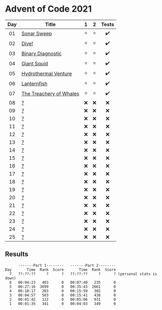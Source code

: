 # Advent of Code 2021

| Day | Title                                                          |   1    |   2    |       Tests        |
| :-: | -------------------------------------------------------------- | :----: | :----: | :----------------: |
| 01  | [Sonar Sweep](https://adventofcode.com/2021/day/1)             | :star: | :star: | :heavy_check_mark: |
| 02  | [Dive!](https://adventofcode.com/2021/day/2)                   | :star: | :star: | :heavy_check_mark: |
| 03  | [Binary Diagnostic](https://adventofcode.com/2021/day/3)       | :star: | :star: | :heavy_check_mark: |
| 04  | [Giant Squid](https://adventofcode.com/2021/day/4)             | :star: | :star: | :heavy_check_mark: |
| 05  | [Hydrothermal Venture](https://adventofcode.com/2021/day/5)    | :star: | :star: | :heavy_check_mark: |
| 06  | [Lanternfish](https://adventofcode.com/2021/day/6)             | :star: | :star: | :heavy_check_mark: |
| 07  | [The Treachery of Whales](https://adventofcode.com/2021/day/7) | :star: | :star: | :heavy_check_mark: |
| 08  | [?](https://adventofcode.com/2021/day/8)                       |  :x:   |  :x:   |        :x:         |
| 09  | [?](https://adventofcode.com/2021/day/9)                       |  :x:   |  :x:   |        :x:         |
| 10  | [?](https://adventofcode.com/2021/day/10)                      |  :x:   |  :x:   |        :x:         |
| 11  | [?](https://adventofcode.com/2021/day/11)                      |  :x:   |  :x:   |        :x:         |
| 12  | [?](https://adventofcode.com/2021/day/12)                      |  :x:   |  :x:   |        :x:         |
| 13  | [?](https://adventofcode.com/2021/day/13)                      |  :x:   |  :x:   |        :x:         |
| 14  | [?](https://adventofcode.com/2021/day/14)                      |  :x:   |  :x:   |        :x:         |
| 15  | [?](https://adventofcode.com/2021/day/15)                      |  :x:   |  :x:   |        :x:         |
| 16  | [?](https://adventofcode.com/2021/day/16)                      |  :x:   |  :x:   |        :x:         |
| 17  | [?](https://adventofcode.com/2021/day/17)                      |  :x:   |  :x:   |        :x:         |
| 18  | [?](https://adventofcode.com/2021/day/18)                      |  :x:   |  :x:   |        :x:         |
| 19  | [?](https://adventofcode.com/2021/day/19)                      |  :x:   |  :x:   |        :x:         |
| 20  | [?](https://adventofcode.com/2021/day/20)                      |  :x:   |  :x:   |        :x:         |
| 21  | [?](https://adventofcode.com/2021/day/21)                      |  :x:   |  :x:   |        :x:         |
| 22  | [?](https://adventofcode.com/2021/day/22)                      |  :x:   |  :x:   |        :x:         |
| 23  | [?](https://adventofcode.com/2021/day/23)                      |  :x:   |  :x:   |        :x:         |
| 24  | [?](https://adventofcode.com/2021/day/24)                      |  :x:   |  :x:   |        :x:         |
| 25  | [?](https://adventofcode.com/2021/day/25)                      |  :x:   |  :x:   |        :x:         |

## Results

```text
      -------Part 1--------   -------Part 2--------
Day       Time  Rank  Score       Time  Rank  Score
  7   ??:??:??     ?      ?   ??:??:??     ?      ? (personal stats is down)
  6   00:04:23   403      0   00:07:40   235      0
  5   00:27:16  3699      0   00:35:43  2661      0
  4   00:10:17   203      0   00:15:59   302      0
  3   00:04:57   503      0   00:15:41   438      0
  2   00:01:42   122      0   00:05:06   931      0
  1   00:01:35   341      0   00:04:03   349      0
```
